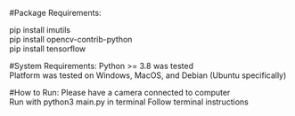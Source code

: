 #Package Requirements:

pip install imutils  
pip install opencv-contrib-python  
pip install tensorflow  

#System Requirements:
Python >= 3.8 was tested  
Platform was tested on Windows, MacOS, and Debian (Ubuntu specifically)

#How to Run:
Please have a camera connected to computer  
Run with python3 main.py in terminal
Follow terminal instructions  